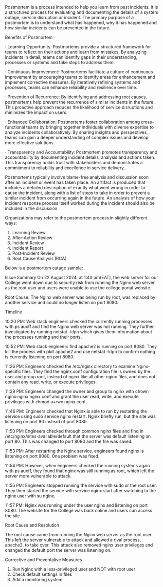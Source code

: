 Postmortem is a process intended to help you learn from past incidents. It is a structured process for evaluating and documenting the details of a system outage, service disruption or incident. The primary purpose of a postmortem is to understand what has happened, why it has happened and how similar incidents can be prevented in the future.

Benefits of Postmortem

· Learning Opportunity: Postmortems provide a structured framework for teams to reflect on their actions and learn from mistakes. By analyzing incidents in detail, teams can identify gaps in their understanding, processes or systems and take steps to address them.

· Continuous Improvement: Postmortems facilitate a culture of continuous improvement by encouraging teams to identify areas for enhancement and implement corrective measures. By iteratively refining systems and processes, teams can enhance reliability and resilience over time.

· Prevention of Recurrence: By identifying and addressing root causes, postmortems help prevent the recurrence of similar incidents in the future. This proactive approach reduces the likelihood of service disruptions and minimizes the impact on users.

· Enhanced Collaboration: Postmortems foster collaboration among cross-functional teams by bringing together individuals with diverse expertise to analyze incidents collaboratively. By sharing insights and perspectives, teams can gain a deeper understanding of complex issues and develop more effective solutions.

· Transparency and Accountability: Postmortem promotes transparency and accountability by documenting incident details, analysis and actions taken. This transparency builds trust with stakeholders and demonstrates a commitment to reliability and excellence in service delivery.

Postmortems typically involve blame-free analysis and discussion soon after an incident or event has taken place. An artifact is produced that includes a detailed description of exactly what went wrong in order to cause the incident, along with a list of steps to take in order to prevent a similar incident from occurring again in the future. An analysis of how your incident response process itself worked during the incident should also be included in the discussion

Organizations may refer to the postmortem process in slightly different ways:
1. Learning Review
2. After-Action Review
3. Incident Review
4. Incident Report
5. Post-Incident Review
6. Root Cause Analysis (RCA)


Below is a postmortem outage sample:

Issue Summary
On 22 August 2024, at 1:40 pm(EAT), the web server for our College went down due to security risk from running the Nginx web server as the root user and users were unable to use the college portal website.

Root Cause: The Nginx web server was being run by root, was replaced by another service and could no longer listen on port 8080.

Timeline

10:20 PM: Web stack engineers checked the currently running processes with ps auxff and find the Nginx web server was not running. They further investigated by running netstat -ldpn which gives them information about the processes running and their ports.

10:52 PM: Web stack engineers find apache2 is running on port 8080. They kill the process with pkill apache2 and use netstat -ldpn to confirm nothing is currently listening on port 8080.

11:26 PM: Engineers checked the /etc/nginx directory to examine Nginx-specific files. They find the nginx.conf configuration file is owned by the user and group root, instead of nginx like all other nginx files, and does not contain any read, write, or execute privileges.

11:39 PM: Engineers changed the owner and group to nginx with chown nginx:nginx nginx.conf and grant the user read, write, and execute privileges with chmod u+rwx nginx.conf.

11:46 PM: Engineers checked that Nginx is able to run by restarting the service using sudo service nginx restart. Nginx briefly run, but the site was listening on port 80 instead of port 8080.

11:50 PM: Engineers checked through common nginx files and find in /etc/nginx/sites-available/default that the server was default listening on port 80. This was changed to port 8080 and the file was saved.

11:53 PM: After restarting the Nginx service, engineers found nginx is listening on port 8080. One problem was fixed.

11:54 PM: However, when engineers checked the running systems again with ps auxff, they found that nginx was still running as root, which left the server more vulnerable to attack.

11:56 PM: Engineers stopped running the service with sudo or the root user. They then started the service with service nginx start after switching to the nginx user with su nginx.

11:57 PM: Nginx was running under the user nginx and listening on port 8080. The website for the College was back online and users can access the site.

Root Cause and Resolution

The root cause came from running the Nginx web server as the root user. This left the server vulnerable to attack and allowed a rival process, apache2, to take over. This attack also removed nginx user privileges and changed the default port the server was listening on.

Corrective and Preventative Measures

1. Run Nginx with a less-privileged user and NOT with root user
2. Check default settings in files
3. Add a monitoring system

